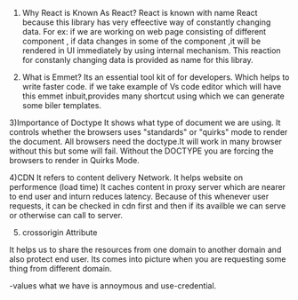 1) Why React is Known As React?
React is known with name React because this library has very effeective way of constantly changing data.
For ex: if we are working on web page consisting of different component , if data changes in some of the component ,it will be rendered in UI immediately by using internal mechanism. This reaction for constanly changing data is provided as name for this libray.

2) What is Emmet?
Its an essential tool kit of for developers. Which helps to write faster code.
if we take example of Vs code editor which will have this emmet inbuit,provides many shortcut using which we can generate some biler templates.

3)Importance of Doctype
It shows what type of document we are using.
It controls whether the browsers uses "standards" or "quirks" mode to render the document.
All browsers need the doctype.It will work in many browser without this but some will fail. Without the DOCTYPE you are forcing the browsers to render in Quirks Mode.

4)CDN
It refers to content delivery Network.
It helps website on performence (load time)
It caches content in proxy server which are nearer to end user and inturn reduces latency.
Because of this whenever user requests, it can be checked in cdn first and then if its availble we can serve or otherwise can call to server.

5) crossorigin Attribute

It helps us to share the resources from one domain to another domain and also protect end user.
Its comes into picture when you are requesting some thing from different domain.

-values what we have is annoymous and use-credential.

<script src="" crossorigin="annonymous>;
* when its annonymous -session, cookies or any browser data are not sent .
* using use-credential: request is sent using some identified data so that you can receive some identified data from browser.

